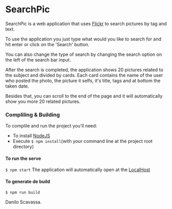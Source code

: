 # SearchPic

SearchPic is a web application that uses [Flickr](https://www.flickr.com/) to search pictures by tag and text.

To use the application you just type what would you like to search for and hit enter or click on the 'Search' button.

You can also change the type of search by changing the search option on the left of the search bar input.

After the search is completed, the application shows 20 pictures related to the subject and divided by cards. Each card contains the name of the user who posted the photo, the picture it selfs, it's title, tags and at bottom the taken date.

Besides that, you can scroll to the end of the page and it will automatically show you more 20 related pictures.

### Compliling & Building

To complile and run the project you'll need:

 - To install [NodeJS](https://nodejs.org/)
 - Execute ``$ npm install``(with your command line at the project root directory)

#### To run the **serve**

``$ npm start``
The application will automatically open at the [LocalHost](localhos:3000)

#### To generate de **build**

``$ npm run build``

Danilo Scavassa.
